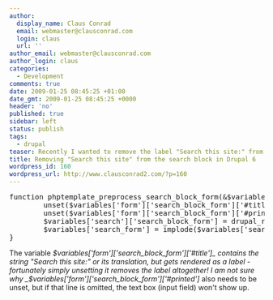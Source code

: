 ```yaml
---
author:
  display_name: Claus Conrad
  email: webmaster@clausconrad.com
  login: claus
  url: ''
author_email: webmaster@clausconrad.com
author_login: claus
categories:
  - Development
comments: true
date: 2009-01-25 08:45:25 +01:00
date_gmt: 2009-01-25 08:45:25 +0000
header: 'no'
published: true
sidebar: left
status: publish
tags:
  - drupal
teaser: Recently I wanted to remove the label "Search this site:" from Drupal 6's search block, preferably without resorting to any hacks such as parsing a text string for "Search this site:" (which could break whenever a new minor Drupal release gets out) or hiding the label in CSS (while this is not the worst solution, I always prefer not to output any unnecessary markup). Placing the following function in _template.php_ seems to do the trick in a clean way.
title: Removing "Search this site" from the search block in Drupal 6
wordpress_id: 160
wordpress_url: http://www.clausconrad2.com/?p=160
---
```

<pre>function phptemplate_preprocess_search_block_form(&$variables) {  
        unset($variables['form']['search_block_form']['#title']);  
        unset($variables['form']['search_block_form']['#printed']);  
        $variables['search']['search_block_form'] = drupal_render($variables['form']['search_block_form']);  
        $variables['search_form'] = implode($variables['search']);  
}</pre>

The variable _$variables['form']['search_block_form']['#title']_ contains the string "Search this site:" or its translation, but gets rendered as a label - fortunately simply unsetting it removes the label altogether! I am not sure why _$variables['form']['search_block_form']['#printed']_ also needs to be unset, but if that line is omitted, the text box (input field) won't show up.
